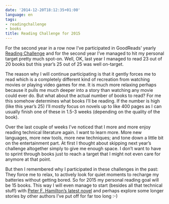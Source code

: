 ```yaml
---
date: '2014-12-20T18:12:35+01:00'
language: en
tags:
- readingchallenge
- books
title: Reading Challenge for 2015
---
```



For the second year in a row now I’ve participated in GoodReads’ yearly
[Reading Challenge][1] and for the second year I’ve managed to hit my personal
target pretty much spot-on. Well, OK, last year I managed to read 23 out of 20
books but this year’s 25 out of 25 was well on-target.

The reason why I will continue participating is that it gently forces me to read
which is a completely different kind of recreation from watching movies or
playing video games for me. It is much more relaxing perhaps because it pulls me
much deeper into a story than watching any movie could ever do. But what about
the actual number of books to read? For me this somehow determines what books
I’ll be reading. If the number is high (like this year’s 25) I’ll mostly focus
on novels up to like 400 pages as I can usually finish one of these in 1.5-3
weeks (depending on the quality of the book).

Over the last couple of weeks I’ve noticed that I more and more enjoy reading
technical literature again. I want to learn more. More new languages, more new
tools, more new techniques; and tone down a little bit on the entertainment
part. At first I thought about skipping next year’s challenge altogether simply
to give me enough space. I don’t want to have to sprint through books just to
reach a target that I might not even care for anymore at that point.

But then I remembered why I participated in these challenges in the past: They
force me to relax, to actively look for quiet moments to recharge my batteries
without getting bored. So for 2015 my personal reading goal will be 15 books.
This way I will even manage to start (besides all that technical stuff) with
[Peter F. Hamilton’s latest novel][2] and perhaps explore some longer stories by
other authors I’ve put off for far too long :-)

[1]: https://www.goodreads.com/challenges/show/1914-2014-reading-challenge
[2]: https://www.goodreads.com/book/show/20697413-the-abyss-beyond-dreams
